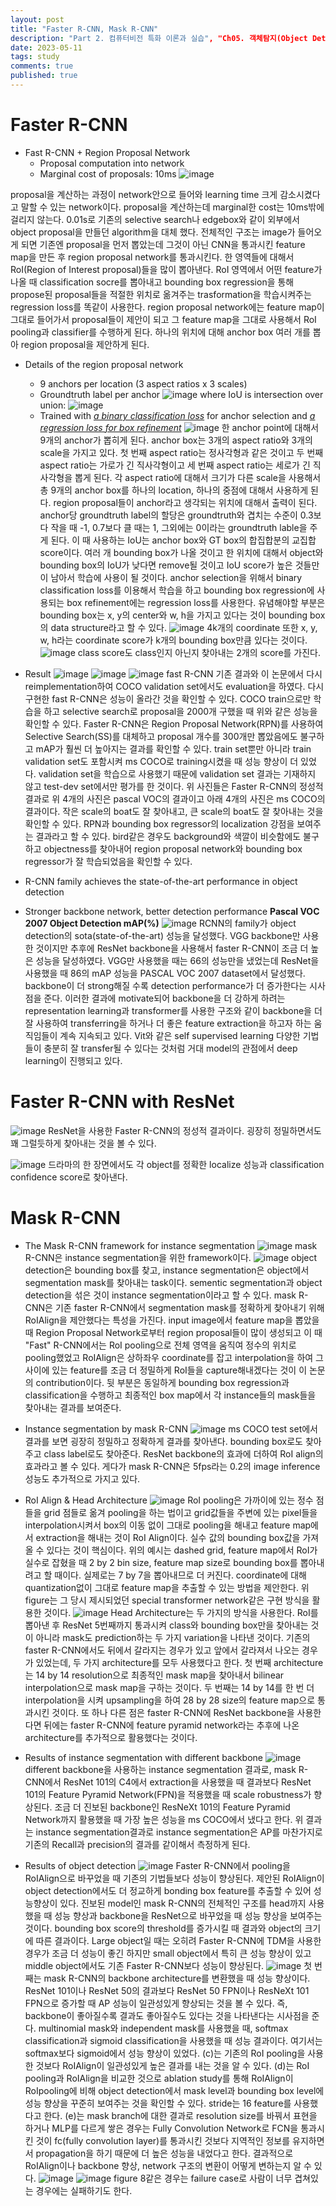 ```yaml
---
layout: post
title: "Faster R-CNN, Mask R-CNN"
description: "Part 2. 컴퓨터비전 특화 이론과 실습", "Ch05. 객체탐지(Object Detection)와 분할(Segmentation)", "Object Detection - Object Detection by CNN"
date: 2023-05-11
tags: study
comments: true
published: true
---
```

# Faster R-CNN

 * Fast R-CNN + Region Proposal Network
    - Proposal computation into network
    - Marginal cost of proposals: 10ms
 ![image](https://github.com/leexera/leexera.github.io/assets/122149118/d6e647d1-29d0-4bef-98c9-6fddc723285b)

 proposal을 계산하는 과정이 network안으로 들어와 learning time 크게 감소시켰다고 말할 수 있는 network이다.
 proposal을 계산하는데 marginal한 cost는 10ms밖에 걸리지 않는다.
 0.01s로 기존의 selective search나 edgebox와 같이 외부에서 object proposal을 만들던 algorithm을 대체 했다.
 전체적인 구조는 image가 들어오게 되면 기존엔 proposal을 먼저 뽑았는데 그것이 아닌 CNN을 통과시킨 feature map을 만든 후 region proposal network를 통과시킨다.
 한 영역들에 대해서 RoI(Region of Interest proposal)들을 많이 뽑아낸다.
 RoI 영역에서 어떤 feature가 나올 때 classification socre를 뽑아내고 bounding box regression을 통해 propose된 proposal들을 적절한 위치로 옮겨주는 trasformation을 학습시켜주는 regression loss를 똑같이 사용한다.
 region proposal network에는 feature map이 그대로 들어가서 proposal들이 제안이 되고 그 feature map을 그대로 사용해서 RoI pooling과 classifier를 수행하게 된다.
 하나의 위치에 대해 anchor box 여러 개를 뽑아 region proposal을 제안하게 된다.

 * Details of the region proposal network
    - 9 anchors per location (3 aspect ratios x 3 scales)
    - Groundtruth label per anchor
    ![image](https://github.com/leexera/leexera.github.io/assets/122149118/38e5f875-0d27-4059-b86e-e26430b7b339)
    where IoU is intersection over union:
    ![image](https://github.com/leexera/leexera.github.io/assets/122149118/4a1f1e1b-906c-47c0-bd7e-6798799dbdc1)
    - Trained with <i><u>a binary classification loss</i></u> for anchor selection and <i><u>a regression loss for box refinement</i></u>
    ![image](https://github.com/leexera/leexera.github.io/assets/122149118/69a7c572-fe46-4bca-951f-c53ab7add102)
 한 anchor point에 대해서 9개의 anchor가 뽑히게 된다.
 anchor box는 3개의 aspect ratio와 3개의 scale을 가지고 있다.
 첫 번째 aspect ratio는 정사각형과 같은 것이고 두 번째 aspect ratio는 가로가 긴 직사각형이고 세 번째 aspect ratio는 세로가 긴 직사각형을 뽑게 된다.
 각 aspect ratio에 대해서 크기가 다른 scale을 사용해서 총 9개의 anchor box를 하나의 location, 하나의 중점에 대해서 사용하게 된다.
 region proposal들이 anchor라고 생각되는 위치에 대해서 출력이 된다.
 anchor당 groundtruth label의 할당은 groundtruth와 겹치는 수준이 0.3보다 작을 때 -1, 0.7보다 클 때는 1, 그외에는 0이라는 groundtruth lable을 주게 된다.
 이 때 사용하는 IoU는 anchor box와 GT box의 합집합분의 교집합 score이다.
 여러 개 bounding box가 나올 것이고 한 위치에 대해서 object와 bounding box의 IoU가 낮다면 remove될 것이고 IoU score가 높은 것들만이 남아서 학습에 사용이 될 것이다.
 anchor selection을 위해서 binary classification loss를 이용해서 학습을 하고 bounding box regression에 사용되는 box refinement에는 regression loss를 사용한다.
 유념해야할 부분은 bounding box는 x, y의 center와 w, h을 가지고 있다는 것이 bounding box의 data structure라고 할 수 있다.
 ![image](https://github.com/leexera/leexera.github.io/assets/122149118/477f05f6-f47e-4a5b-86b0-b08743137d59)
 4k개의 coordinate 또한 x, y, w, h라는 coordinate score가 k개의 bounding box만큼 있다는 것이다.
 ![image](https://github.com/leexera/leexera.github.io/assets/122149118/26863b60-1934-44e7-99a1-e959a741f87c)
 class score도 class인지 아닌지 찾아내는 2개의 score를 가진다.
 * Result
 ![image](https://github.com/leexera/leexera.github.io/assets/122149118/f55759ae-5574-4aef-aa1b-b9e2a161060c)
 ![image](https://github.com/leexera/leexera.github.io/assets/122149118/c377e96d-1a15-40c9-934c-79188bfb231c)
 ![image](https://github.com/leexera/leexera.github.io/assets/122149118/1236b2fd-012b-41cd-8d8d-7b5475140163)
 fast R-CNN 기존 결과와 이 논문에서 다시 reimplementation하여 COCO validation set에서도 evaluation을 하였다.
 다시 구현한 fast R-CNN은 성능이 올라간 것을 확인할 수 있다.
 COCO train으로만 학습을 하고 selective search로 proposal을 2000개 구했을 때 위와 같은 성능을 확인할 수 있다.
 Faster R-CNN은 Region Proposal Network(RPN)를 사용하여 Selective Search(SS)를 대체하고 proposal 개수를 300개만 뽑았음에도 불구하고 mAP가 훨씬 더 높아지는 결과를 확인할 수 있다.
 train set뿐만 아니라 train validation set도 포함시켜 ms COCO로 training시켰을 때 성능 향상이 더 있었다.
 validation set을 학습으로 사용했기 때문에 validation set 결과는 기재하지 않고 test-dev set에서만 평가를 한 것이다.
 위 사진들은 Faster R-CNN의 정성적 결과로 위 4개의 사진은 pascal VOC의 결과이고 아래 4개의 사진은 ms COCO의 결과이다.
 작은 scale의 boat도 잘 찾아내고, 큰 scale의 boat도 잘 찾아내는 것을 확인할 수 있다.
 RPN과 bounding box regressor의 localization 강점을 보여주는 결과라고 할 수 있다.
 bird같은 경우도 background와 색깔이 비슷함에도 불구하고 objectness를 찾아내어 region proposal network와 bounding box regressor가 잘 학습되었음을 확인할 수 있다.

 * R-CNN family achieves the state-of-the-art performance in object detection
 * Stronger backbone network, better detection performance
 <b>Pascal VOC 2007 Object Detection mAP(%)</b>
 ![image](https://github.com/leexera/leexera.github.io/assets/122149118/09c67ec3-91dc-4260-ae73-cf3a41566f78)
 RCNN의 family가 object detection의 sota(state-of-the-art) 성능을 달성했다.
 VGG backbone만 사용한 것이지만 추후에 ResNet backbone을 사용해서 faster R-CNN이 조금 더 높은 성능을 달성하였다.
 VGG만 사용했을 때는 66의 성능만을 냈었는데 ResNet을 사용했을 때 86의 mAP 성능을 PASCAL VOC 2007 dataset에서 달성했다.
 backbone이 더 strong해질 수록 detection performance가 더 증가한다는 시사점을 준다.
 이러한 결과에 motivate되어 backbone을 더 강하게 하려는 representation learning과 transformer를 사용한 구조와 같이 backbone을 더 잘 사용하여 transferring을 하거나 더 좋은 feature extraction을 하고자 하는 움직임들이 계속 지속되고 있다.
 Vit와 같은 self supervised learning 다양한 기법들이 충분히 잘 transfer될 수 있다는 것처럼 거대 model의 관점에서 deep learning이 진행되고 있다.

# Faster R-CNN with ResNet
![image](https://github.com/leexera/leexera.github.io/assets/122149118/7e28905d-3d18-4150-9fae-0f91e97b7ea4)
ResNet을 사용한 Faster R-CNN의 정성적 결과이다.
굉장히 정밀하면서도 꽤 그럴듯하게 찾아내는 것을 볼 수 있다.

![image](https://github.com/leexera/leexera.github.io/assets/122149118/0ebbeed5-3ba1-482f-983e-34e3f59d1468)
드라마의 한 장면에서도 각 object를 정확한 localize 성능과 classification confidence score로 찾아낸다.

# Mask R-CNN
 * The Mask R-CNN framework for instance segmentation
 ![image](https://github.com/leexera/leexera.github.io/assets/122149118/ad030d5d-a0b1-4196-b8a1-bfbe0c86c5da)
 mask R-CNN은 instance segmentation을 위한 framework이다.
 ![image](https://user-images.githubusercontent.com/122149118/235717577-15d69019-27cc-4364-80a9-9938fa40212b.png)
 object detection은 bounding box를 찾고, instance segmentation은 object에서 segmentation mask를 찾아내는 task이다.
 sementic segmentation과 object detection을 섞은 것이 instance segmentation이라고 할 수 있다.
 mask R-CNN은 기존 faster R-CNN에서 segmentation mask를 정확하게 찾아내기 위해 RoIAlign을 제안했다는 특성을 가진다.
 input image에서 feature map을 뽑았을 때 Region Proposal Network로부터 region proposal들이 많이 생성되고 이 때 "Fast" R-CNN에서는 RoI pooling으로 전체 영역을 움직여 정수의 위치로 pooling했었고 RoIAlign은 상하좌우 coordinate를 잡고 interpolation을 하여 그 사이에 있는 feature를 조금 더 정밀하게 RoI들을 capture해내겠다는 것이 이 논문의 contribution이다.
 뒷 부분은 동일하게 bounding box regression과 classification을 수행하고 최종적인 box map에서 각 instance들의 mask들을 찾아내는 결과를 보여준다.

 * Instance segmentation by mask R-CNN
 ![image](https://github.com/leexera/leexera.github.io/assets/122149118/d47f77ef-898c-4ea8-9655-f4342b5ce7d6)
 ms COCO test set에서 결과를 보면 굉장히 정밀하고 정확하게 결과를 찾아낸다.
 bounding box로도 찾아주고 class label로도 찾아준다.
 ResNet backbone의 효과에 더하여 RoI align의 효과라고 볼 수 있다.
 게다가 mask R-CNN은 5fps라는 0.2의 image inference 성능도 추가적으로 가지고 있다.

 * RoI Align & Head Architecture
 ![image](https://github.com/leexera/leexera.github.io/assets/122149118/7f312895-b25d-42c2-9825-ea7f14be6eba)
 RoI pooling은 가까이에 있는 정수 점들을 grid 점들로 옮겨 pooling을 하는 법이고 grid값들을 주변에 있는 pixel들을 interpolation시켜서 box의 이동 없이 그대로 pooling을 해내고 feature map에서 extraction을 해내는 것이 RoI Align이다.
 실수 값의 bounding box값을 가져올 수 있다는 것이 핵심이다.
 위의 예시는 dashed grid, feature map에서 RoI가 실수로 잡혔을 때 2 by 2 bin size, feature map size로 bounding box를 뽑아내려고 할 때이다.
 실제로는 7 by 7을 뽑아내므로 더 커진다.
 coordinate에 대해 quantization없이 그대로 feature map을 추출할 수 있는 방법을 제안한다.
 위 figure는 그 당시 제시되었던 special transformer network같은 구현 방식을 활용한 것이다.
 ![image](https://github.com/leexera/leexera.github.io/assets/122149118/5ce874cb-3724-4093-a8ff-4e207c74d793)
 Head Architecture는 두 가지의 방식을 사용한다.
 RoI를 뽑아낸 후 ResNet 5번째까지 통과시켜 class와 bounding box만을 찾아내는 것이 아니라 mask도 prediction하는 두 가지 variation을 나타낸 것이다.
 기존의 faster R-CNN에서도 뒤에서 갈라지는 경우가 있고 앞에서 갈라져서 나오는 경우가 있었는데, 두 가지 architecture를 모두 사용했다고 한다.
 첫 번째 architecture는 14 by 14 resolution으로 최종적인 mask map을 찾아내서 bilinear interpolation으로 mask map을 구하는 것이다.
 두 번째는 14 by 14를 한 번 더 interpolation을 시켜 upsampling을 하여 28 by 28 size의 feature map으로 통과시킨 것이다.
 또 하나 다른 점은 faster R-CNN에 ResNet backbone을 사용한다면 뒤에는 faster R-CNN에 feature pyramid network라는 추후에 나온 architecture를 추가적으로 활용했다는 것이다.

 * Results of instance segmentation with different backbone
![image](https://github.com/leexera/leexera.github.io/assets/122149118/f9f8910a-0d89-41a8-858e-5851950a8fc0)
 different backbone을 사용하는 instance segmentation 결과로, mask R-CNN에서 ResNet 101의 C4에서 extraction을 사용했을 때 결과보다 ResNet 101의 Feature Pyramid Network(FPN)을 적용했을 때 scale robustness가 향상된다.
 조금 더 진보된 backbone인 ResNeXt 101의 Feature Pyramid Network까지 활용했을 때 가장 높은 성능을 ms COCO에서 냈다고 한다.
 위 결과는 instance segmentation결과로 instance segmentation은 AP를 마찬가지로 기존의 Recall과 precision의 결과를 같이해서 측정하게 된다.
 * Results of object detection
 ![image](https://github.com/leexera/leexera.github.io/assets/122149118/1ab6d131-4920-488d-8ef9-48dae6cbd054)
 Faster R-CNN에서 pooling을 RoIAlign으로 바꾸었을 때 기존의 기법들보다 성능이 향상된다.
 제안된 RoIAlign이 object detection에서도 더 정교하게 bonding box feature를 추출할 수 있어 성능향상이 있다.
 진보된 model인 mask R-CNN의 전체적인 구조를 head까지 사용했을 때 성능 향상과 backbone을 ResNet으로 바꾸었을 때 성능 향상을 보여주는 것이다.
 bounding box score의 threshold를 증가시킬 때 결과와 object의 크기에 따른 결과이다.
 Large object일 때는 오히려 Faster R-CNN에 TDM을 사용한 경우가 조금 더 성능이 좋긴 하지만 small object에서 특히 큰 성능 향상이 있고 middle object에서도 기존 Faster R-CNN보다 성능이 향상된다.
 ![image](https://github.com/leexera/leexera.github.io/assets/122149118/e3ec15a0-620f-43de-8514-e7bed4bba30d)
 첫 번째는 mask R-CNN의 backbone architecture를 변환했을 때 성능 향상이다.
 ResNet 101이나 ResNet 50의 결과보다 ResNet 50 FPN이나 ResNeXt 101 FPN으로 증가할 때 AP 성능이 일관성있게 향상되는 것을 볼 수 있다.
 즉, backbone이 좋아질수록 결과도 좋아질수도 있다는 것을 나타낸다는 시사점을 준다.
 multinomial mask와 independent mask를 사용했을 때, softmax classification과 sigmoid classification을 사용했을 때 성능 결과이다.
 여기서는 softmax보다 sigmoid에서 성능 향상이 있었다.
 (c)는 기존의 RoI pooling을 사용한 것보다 RoIAlign이 일관성있게 높은 결과를 내는 것을 알 수 있다.
 (d)는 RoI pooling과 RoIAlign을 비교한 것으로 ablation study를 통해 RoIAlign이 RoIpooling에 비해 object detection에서 mask level과 bounding box level에 성능 향상을 꾸준히 보여주는 것을 확인할 수 있다.
 stride는 16 feature를 사용했다고 한다.
 (e)는 mask branch에 대한 결과로 resolution size를 바꿔서 표현을 하거나 MLP를 다르게 쌓은 경우는 Fully Convolution Network로 FCN을 통과시킨 것이 fc(fully convolution layer)를 통과시킨 것보다 지역적인 정보를 유지하면서 propagation을 하기 때문에 더 높은 성능을 내었다고 한다.
 결과적으로 RoIAlign이나 backbone 향상, network 구조의 변환이 어떻게 변하는지 알 수 있다.
 ![image](https://github.com/leexera/leexera.github.io/assets/122149118/f8f0ccff-9c22-48b7-be5e-c413a5baab93)
 ![image](https://github.com/leexera/leexera.github.io/assets/122149118/28b6343d-9852-41a2-8263-fc644e215a7b)
 figure 8같은 경우는 failure case로 사람이 너무 겹쳐있는 경우에는 실패하기도 한다. 
